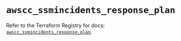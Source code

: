 # `awscc_ssmincidents_response_plan`

Refer to the Terraform Registry for docs: [`awscc_ssmincidents_response_plan`](https://registry.terraform.io/providers/hashicorp/awscc/0.70.0/docs/resources/ssmincidents_response_plan).
